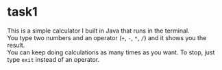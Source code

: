 # task1
This is a simple calculator I built in Java that runs in the terminal.  
You type two numbers and an operator (`+`, `-`, `*`, `/`) and it shows you the result.  
You can keep doing calculations as many times as you want.
To stop, just type `exit` instead of an operator.
